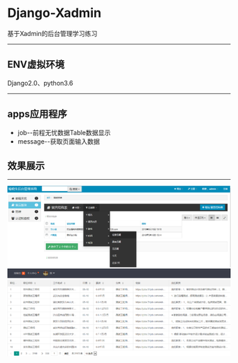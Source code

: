 # Django-Xadmin
基于Xadmin的后台管理学习练习
***
## ENV虚拟环境<br>
Django2.0、python3.6
***
## apps应用程序<br>  
  * job--前程无忧数据Table数据显示
  * message--获取页面输入数据
## 效果展示<br>
***
![后台管理](https://github.com/acer-haitao/Django-Xadmin/blob/master/extra_apps/others/1.png)
![前端展示](https://github.com/acer-haitao/Django-Xadmin/blob/master/extra_apps/others/2.png)


 

